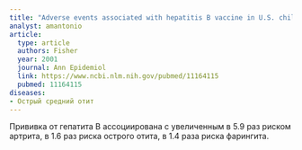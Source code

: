 ```yaml
---
title: "Adverse events associated with hepatitis B vaccine in U.S. children less than six years of age, 1993 and 1994"
analyst: amantonio
article:
  type: article
  authors: Fisher
  year: 2001
  journal: Ann Epidemiol
  link: https://www.ncbi.nlm.nih.gov/pubmed/11164115
  pubmed: 11164115
diseases:
- Острый средний отит
---
```


Прививка от гепатита В ассоциирована с увеличенным в 5.9 раз риском артрита, в 1.6 раз риска острого отита, в 1.4 раза риска фарингита.
